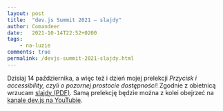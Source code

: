 ```yaml
---
layout: post
title:  "dev.js Summit 2021 – slajdy"
author: Comandeer
date:   2021-10-14T22:52+0200
tags: 
    - na-luzie
comments: true
permalink: /devjs-summit-2021-slajdy.html
---
```


Dzisiaj 14 października, a więc też i dzień mojej prelekcji <cite>Przycisk i accessibility, czyli o pozornej prostocie dostępności</cite>! Zgodnie z obietnicą wrzucam [slajdy (PDF)](/assets//devjs-summit-2021-slajdy/devjs-2021.pdf). Samą prelekcję będzie można z kolei obejrzeć na [kanale dev.js na YouTubie](https://www.youtube.com/channel/UCxjt-fYLh5DlODJvz7PqH8Q/featured).
